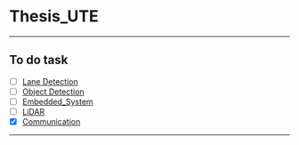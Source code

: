 # Thesis_UTE

---
## To do task 
- [ ] [Lane Detection]()
- [ ] [Object Detection]()
- [ ] [Embedded_System](https://github.com/dotrannhattuong/Thesis_UTE/tree/main/Embedded_System)
- [ ] [LiDAR](https://github.com/dotrannhattuong/Thesis_UTE/blob/main/utils/lidar.py)
- [x] [Communication](https://github.com/dotrannhattuong/Thesis_UTE/blob/main/utils/commute.py)
---
